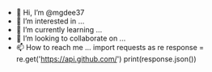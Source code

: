 - 👋 Hi, I’m @mgdee37
- 👀 I’m interested in ...
- 🌱 I’m currently learning ...
- 💞️ I’m looking to collaborate on ...
- 📫 How to reach me ...
import requests as re
response = re.get('https://api.github.com/')
print(response.json())



<!---
mgdee37/mgdee37 is a ✨ special ✨ repository because its `README.md` (this file) appears on your GitHub profile.
You can click the Preview link to take a look at your changes.
--->

